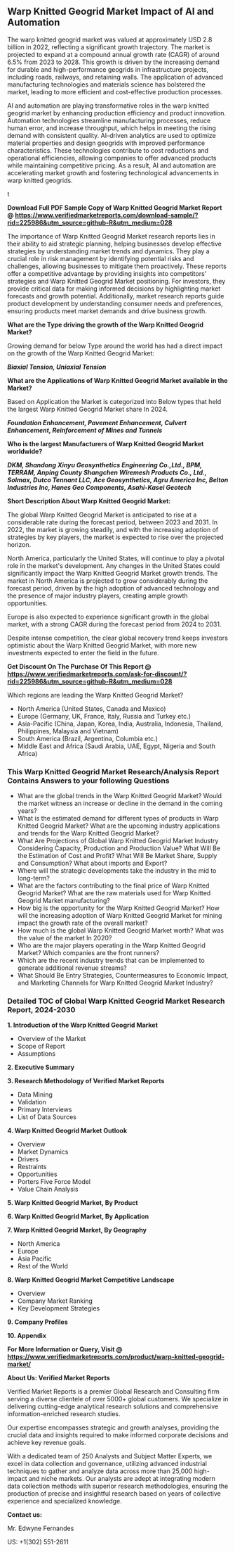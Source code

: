 <h2>Warp Knitted Geogrid Market Impact of AI and Automation</h2><p>The warp knitted geogrid market was valued at approximately USD 2.8 billion in 2022, reflecting a significant growth trajectory. The market is projected to expand at a compound annual growth rate (CAGR) of around 6.5% from 2023 to 2028. This growth is driven by the increasing demand for durable and high-performance geogrids in infrastructure projects, including roads, railways, and retaining walls. The application of advanced manufacturing technologies and materials science has bolstered the market, leading to more efficient and cost-effective production processes.</p><p>AI and automation are playing transformative roles in the warp knitted geogrid market by enhancing production efficiency and product innovation. Automation technologies streamline manufacturing processes, reduce human error, and increase throughput, which helps in meeting the rising demand with consistent quality. AI-driven analytics are used to optimize material properties and design geogrids with improved performance characteristics. These technologies contribute to cost reductions and operational efficiencies, allowing companies to offer advanced products while maintaining competitive pricing. As a result, AI and automation are accelerating market growth and fostering technological advancements in warp knitted geogrids.</p>t</p><p id="" class=""><strong>Download Full PDF Sample Copy of Warp Knitted Geogrid Market Report @ <a href="https://www.verifiedmarketreports.com/download-sample/?rid=225986&utm_source=github-R&utm_medium=028" target="_blank">https://www.verifiedmarketreports.com/download-sample/?rid=225986&utm_source=github-R&utm_medium=028</a></strong></p><p>The importance of&nbsp;Warp Knitted Geogrid Market research reports lies in their ability to aid strategic planning, helping businesses develop effective strategies by understanding market trends and dynamics. They play a crucial role in risk management by identifying potential risks and challenges, allowing businesses to mitigate them proactively. These reports offer a competitive advantage by providing insights into competitors' strategies and Warp Knitted Geogrid Market positioning. For investors, they provide critical data for making informed decisions by highlighting market forecasts and growth potential. Additionally, market research reports guide product development by understanding consumer needs and preferences, ensuring products meet market demands and drive business growth.</p><p><strong>What are the&nbsp;Type driving the growth of the Warp Knitted Geogrid Market?</strong></p><p id="" class="">Growing demand for below Type around the world has had a direct impact on the growth of the Warp Knitted Geogrid Market:</p><em><strong>Biaxial Tension, Uniaxial Tension</strong></em></p><strong>What are the&nbsp;Applications&nbsp;of Warp Knitted Geogrid Market available in the Market?</strong></p><p id="" class="">Based on Application the Market is categorized into Below types that held the largest Warp Knitted Geogrid Market share In 2024.</p><em><strong>Foundation Enhancement, Pavement Enhancement, Culvert Enhancement, Reinforcement of Mines and Tunnels</strong></em></p><strong>Who is the largest Manufacturers of Warp Knitted Geogrid Market worldwide?</strong></p><p><em><strong>DKM, Shandong Xinyu Geosynthetics Engineering Co.,Ltd., BPM, TERRAM, Anping County Shangchen Wiremesh Products Co., Ltd., Solmax, Dutco Tennant LLC, Ace Geosynthetics, Agru America Inc, Belton Industries Inc, Hanes Geo Components, Asahi-Kasei Geotech</strong></em></p><p id="" class=""><strong>Short Description About Warp Knitted Geogrid Market:</strong></p><p>The global Warp Knitted Geogrid Market is anticipated to rise at a considerable rate during the forecast period, between 2023 and 2031. In 2022, the market is growing steadily, and with the increasing adoption of strategies by key players, the market is expected to rise over the projected horizon.</p><p>North America, particularly the United States, will continue to play a pivotal role in the market's development. Any changes in the United States could significantly impact the Warp Knitted Geogrid Market growth trends. The market in North America is projected to grow considerably during the forecast period, driven by the high adoption of advanced technology and the presence of major industry players, creating ample growth opportunities.</p><p>Europe is also expected to experience significant growth in the global market, with a strong CAGR during the forecast period from 2024 to 2031.</p><p>Despite intense competition, the clear global recovery trend keeps investors optimistic about the Warp Knitted Geogrid Market, with more new investments expected to enter the field in the future.</p><p id="" class=""><strong>Get Discount On The Purchase Of This Report @ <a href="https://www.verifiedmarketreports.com/ask-for-discount/?rid=225986&utm_source=github-R&utm_medium=028" target="_blank">https://www.verifiedmarketreports.com/ask-for-discount/?rid=225986&utm_source=github-R&utm_medium=028</a></strong></p>Which regions are leading the Warp Knitted Geogrid Market?</p><ul><li>North America (United States, Canada and Mexico)</li><li>Europe (Germany, UK, France, Italy, Russia and Turkey etc.)</li><li>Asia-Pacific (China, Japan, Korea, India, Australia, Indonesia, Thailand, Philippines, Malaysia and Vietnam)</li><li>South America (Brazil, Argentina, Columbia etc.)</li><li>Middle East and Africa (Saudi Arabia, UAE, Egypt, Nigeria and South Africa)</li></ul><h3 id="" class="">This Warp Knitted Geogrid Market Research/Analysis Report Contains Answers to your following Questions</h3><ul><li>What are the global trends in the Warp Knitted Geogrid Market? Would the market witness an increase or decline in the demand in the coming years?</li><li>What is the estimated demand for different types of products in Warp Knitted Geogrid Market? What are the upcoming industry applications and trends for the Warp Knitted Geogrid Market?</li><li>What Are Projections of Global Warp Knitted Geogrid Market Industry Considering Capacity, Production and Production Value? What Will Be the Estimation of Cost and Profit? What Will Be Market Share, Supply and Consumption? What about imports and Export?</li><li>Where will the strategic developments take the industry in the mid to long-term?</li><li>What are the factors contributing to the final price of Warp Knitted Geogrid Market? What are the raw materials used for Warp Knitted Geogrid Market manufacturing?</li><li>How big is the opportunity for the Warp Knitted Geogrid Market? How will the increasing adoption of Warp Knitted Geogrid Market for mining impact the growth rate of the overall market?</li><li>How much is the global Warp Knitted Geogrid Market worth? What was the value of the market In 2020?</li><li>Who are the major players operating in the Warp Knitted Geogrid Market? Which companies are the front runners?</li><li>Which are the recent industry trends that can be implemented to generate additional revenue streams?</li><li>What Should Be Entry Strategies, Countermeasures to Economic Impact, and Marketing Channels for Warp Knitted Geogrid Market Industry?</li></ul><h3 id="" class="">Detailed TOC of Global Warp Knitted Geogrid Market Research Report, 2024-2030</h3><p id="" class=""><strong>1. Introduction of the Warp Knitted Geogrid Market</strong></p><ul><li>Overview of the Market</li><li>Scope of Report</li><li>Assumptions</li></ul><p id="" class=""><strong>2. Executive Summary</strong></p><p id="" class=""><strong>3. Research Methodology of Verified Market Reports</strong></p><ul><li>Data Mining</li><li>Validation</li><li>Primary Interviews</li><li>List of Data Sources</li></ul><p id="" class=""><strong>4. Warp Knitted Geogrid Market Outlook</strong></p><ul><li>Overview</li><li>Market Dynamics</li><li>Drivers</li><li>Restraints</li><li>Opportunities</li><li>Porters Five Force Model</li><li>Value Chain Analysis</li></ul><p id="" class=""><strong>5. Warp Knitted Geogrid Market, By Product</strong></p><p id="" class=""><strong>6. Warp Knitted Geogrid Market, By Application</strong></p><p id="" class=""><strong>7. Warp Knitted Geogrid Market, By Geography</strong></p><ul><li>North America</li><li>Europe</li><li>Asia Pacific</li><li>Rest of the World</li></ul><p id="" class=""><strong>8. Warp Knitted Geogrid Market Competitive Landscape</strong></p><ul><li>Overview</li><li>Company Market Ranking</li><li>Key Development Strategies</li></ul><p id="" class=""><strong>9. Company Profiles</strong></p><p id="" class=""><strong>10. Appendix</strong></p><p id="" class=""><strong>For More Information or Query, Visit @ <a href="https://www.verifiedmarketreports.com/product/warp-knitted-geogrid-market/" target="_blank">https://www.verifiedmarketreports.com/product/warp-knitted-geogrid-market/</a></strong></p><p id="" class=""><strong>About Us: Verified Market Reports</strong></p><p id="" class="">Verified Market Reports is a premier Global Research and Consulting firm serving a diverse clientele of over 5000+ global customers. We specialize in delivering cutting-edge analytical research solutions and comprehensive information-enriched research studies.</p><p id="" class="">Our expertise encompasses strategic and growth analyses, providing the crucial data and insights required to make informed corporate decisions and achieve key revenue goals.</p><p id="" class="">With a dedicated team of 250 Analysts and Subject Matter Experts, we excel in data collection and governance, utilizing advanced industrial techniques to gather and analyze data across more than 25,000 high-impact and niche markets. Our analysts are adept at integrating modern data collection methods with superior research methodologies, ensuring the production of precise and insightful research based on years of collective experience and specialized knowledge.</p><p id="" class=""><strong>Contact us:</strong></p><p id="" class="">Mr. Edwyne Fernandes</p><p id="" class="">US: +1(302) 551-2611</p>